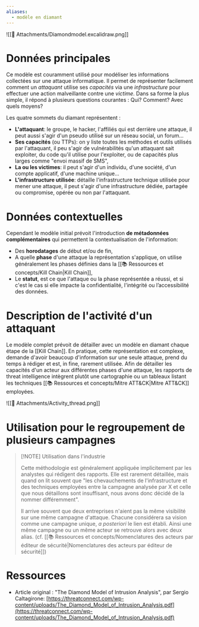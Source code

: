 ```yaml
---
aliases:
  - modèle en diamant
---
```


![[📎 Attachments/Diamondmodel.excalidraw.png]]

# Données principales

Ce modèle est couramment utilisé pour modéliser les informations collectées sur une attaque informatique. Il permet de représenter facilement comment un *attaquant* utilise ses *capacités* via une *infrastructure* pour effectuer une action malveillante contre une *victime*. Dans sa forme la plus simple, il répond à plusieurs questions courantes : Qui? Comment? Avec quels moyens?

Les quatre sommets du diamant représentent :

- **L'attaquant**: le groupe, le hacker, l'affiliés qui est derrière une attaque, il peut aussi s'agir d'un pseudo utilisé sur un réseau social, un forum...
- **Ses capacités** (ou TTPs): on y liste toutes les méthodes et outils utilisés par l'attaquant, il peu s'agir de vulnérabilités qu'un attaquant sait exploiter, du code qu'il utilise pour l'exploiter, ou de capacités plus larges comme "envoi massif de SMS", 
- **La ou les victimes**: il peut s'agir d'un individu, d'une société, d'un compte applicatif, d'une machine unique...
- **L'infrastructure utilisée**: détaille l'infrastructure technique utilisée pour mener une attaque, il peut s'agir d'une infrastructure dédiée, partagée ou compromise, opérée ou non  par l'attaquant. 

# Données contextuelles

Cependant le modèle initial prévoit l'introduction **de métadonnées complémentaires** qui permettent la contextualisation de l'information:

-  Des **horodatages** de début et/ou de fin,
-  A quelle **phase** d'une attaque la représentation s'applique, on utilise généralement les phases définies dans la [[📚 Ressources et concepts/Kill Chain|Kill Chain]],
- Le **statut**, est ce que l'attaque ou la phase représentée a réussi, et si c'est le cas si elle impacte la confidentialité, l'intégrité ou l’accessibilité des données.   

# Description de l'activité d'un attaquant

Le modèle complet prévoit de détailler avec un modèle en diamant chaque étape de la [[Kill Chain]]. En pratique, cette représentation est complexe, demande d'avoir beaucoup d'information sur une seule attaque, prend du temps à rédiger et est, in fine, rarement utilisée. Afin de détailler les capacités d'un acteur aux différentes phases d'une attaque, les rapports de threat intelligence intègrent plutôt une cartographie ou un tableaux listant les techniques [[📚 Ressources et concepts/Mitre ATT&CK|Mitre ATT&CK]] employées.

![[📎 Attachments/Activity_thread.png]]

# Utilisation pour le regroupement de plusieurs campagnes




> [!NOTE] Utilisation dans l'industrie
> 
> Cette méthodologie est généralement appliquée implicitement par les analystes qui rédigent des rapports. Elle est rarement détaillée, mais quand on lit souvent que "les chevauchements de l'infrastructure et des techniques employées entre la campagne analysée par X et celle que nous détaillons sont insuffisant, nous avons donc décidé de la nommer différemment".
>
> Il arrive souvent que deux entreprises n'aient pas la même visibilité sur une même campagne d'attaque. Chacune considérera sa vision comme une campagne unique, *a posteriori* le lien est établi. Ainsi une même campagne ou un même acteur se retrouve alors avec deux alias. (cf. [[📚 Ressources et concepts/Nomenclatures des acteurs par éditeur de sécurité|Nomenclatures des acteurs par éditeur de sécurité]]) 


# Ressources

- Article original : "The Diamond Model of Intrusion Analysis", par Sergio Caltagirone: [https://threatconnect.com/wp-content/uploads/The_Diamond_Model_of_Intrusion_Analysis.pdf](https://threatconnect.com/wp-content/uploads/The_Diamond_Model_of_Intrusion_Analysis.pdf)